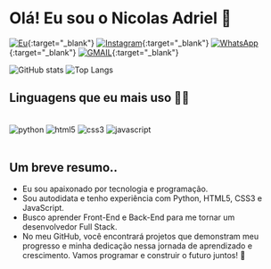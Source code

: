 # Olá! Eu sou o Nicolas Adriel 👋

[![Eu](https://img.shields.io/badge/SOBRE_MIM-000?style=for-the-badge)](https://nicolasyakuzabr.github.io/Sobre_mim/){:target="_blank"}
[![Instagram](https://img.shields.io/badge/Instagram-000?style=for-the-badge&logo=instagram&logoColor=white)](https://www.instagram.com/Nicolas125xy/){:target="_blank"}
[![WhatsApp](https://img.shields.io/badge/WhatsApp-000?style=for-the-badge&logo=whatsapp&logoColor=white)](https://api.whatsapp.com/send?phone=557981100977){:target="_blank"}
[![GMAIL](https://img.shields.io/badge/Gmail-000?style=for-the-badge&logo=gmail&logoColor=white)](https://mail.google.com/mail/?view=cm&to=nicolasadriel32@gmail.com){:target="_blank"}

![GitHub stats](https://github-readme-stats.vercel.app/api?username=NicolasYakuzaBr&show_icons=true&theme=dracula) 
![Top Langs](https://github-readme-stats.vercel.app/api/top-langs/?username=NicolasYakuzaBr&hide_progress=true&show_icons=true&theme=dracula)


## Linguagens que eu mais uso 🐱‍💻

<div style="display: inline_block"><br/>
  <img aLign="center" alt="python" src="https://img.shields.io/badge/Python-3776AB?style=for-the-badge&logo=python&logoColor=white" />
  <img aLign="center" alt="html5" src="https://img.shields.io/badge/HTML5-E34F26?style=for-the-badge&logo=html5&logoColor=white" />
  <img aLign="center" alt="css3" src="https://img.shields.io/badge/CSS3-1572B6?style=for-the-badge&logo=css3&logoColor=white" />
  <img aLign="center" alt="javascript" src="https://img.shields.io/badge/JavaScript-F7DF1E?style=for-the-badge&logo=javascript&logoColor=black" />
</div><br/>

## Um breve resumo.. 
- Eu sou apaixonado por tecnologia e programação. 
- Sou autodidata e tenho experiência com Python, HTML5, CSS3 e JavaScript.
- Busco aprender Front-End e Back-End para me tornar um desenvolvedor Full Stack. 
- No meu GitHub, você encontrará projetos que demonstram meu progresso e minha dedicação nessa jornada de aprendizado e crescimento. Vamos programar e construir o futuro juntos! 🚀
